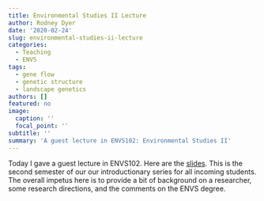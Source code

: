 ```yaml
---
title: Environmental Studies II Lecture
author: Rodney Dyer
date: '2020-02-24'
slug: environmental-studies-ii-lecture
categories:
  - Teaching
  - ENVS
tags:
  - gene flow
  - genetic structure
  - landscape genetics
authors: []
featured: no
image:
  caption: ''
  focal_point: ''
subtitle: ''
summary: 'A guest lecture in ENVS102: Environmental Studies II'
---
```


Today I gave a guest lecture in ENVS102.  Here are the [slides](/slides/ENVS102/Dyer.html).  This is the second semester of our our introductionary series for all incoming students.  The overall impetus here is to provide a bit of background on a researcher, some research directions, and the comments on the ENVS degree.